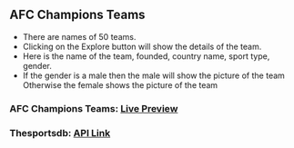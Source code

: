 ## AFC Champions Teams

-   There are names of 50 teams.
-   Clicking on the Explore button will show the details of the team.
-   Here is the name of the team, founded, country name, sport type, gender.
-   If the gender is a male then the male will show the picture of the team Otherwise the female shows the picture of the team

### AFC Champions Teams: [Live Preview](https://afc-champions-teams.netlify.app/)

### Thesportsdb: [API Link](https://www.thesportsdb.com/api.php)
